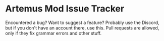 # Artemus Mod Issue Tracker
Encountered a bug? Want to suggest a feature? Probably use the Discord, but if you don't have an account there,
use this. Pull requests are allowed, only if they fix grammar errors and other stuff.

